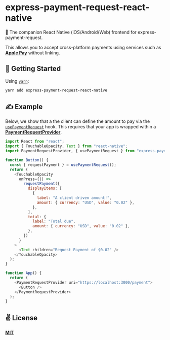 # express-payment-request-react-native
💸 The companion React Native (iOS/Android/Web) frontend for express-payment-request.

This allows you to accept cross-platform payments using services such as  [**Apple Pay**](https://www.apple.com/uk/apple-pay/) without linking.

## 🚀 Getting Started

Using [`yarn`](https://yarnpkg.com):

```bash
yarn add express-payment-request-react-native
```

## ✍️ Example

Below, we show that a the client can define the amount to pay via the [`usePaymentRequest`](./src/hooks/usePaymentRequest.ts) hook. This requires that your app is wrapped within a [**PaymentRequestProvider**](./src/providers/PaymentRequestProvider.tsx).

```javascript
import React from "react";
import { TouchableOpacity, Text } from "react-native";
import PaymentRequestProvider, { usePaymentRequest } from "express-payment-request-react-native";

function Button() {
  const { requestPayment } = usePaymentRequest();
  return (
    <TouchableOpacity
      onPress={() =>
        requestPayment({
          displayItems: [
            {
              label: "A client driven amount!",
              amount: { currency: "USD", value: "0.02" },
            },
          ],
          total: {
            label: "Total due",
            amount: { currency: "USD", value: "0.02" },
          },
        })
      }
    >
      <Text children="Request Payment of $0.02" />
    </TouchableOpacity>
  );
}

function App() {
  return (
    <PaymentRequestProvider uri="https://localhost:3000/payment">
      <Button />
    </PaymentRequestProvider>
  );
}
```

## ✌️ License
[**MIT**](./LICENSE)
